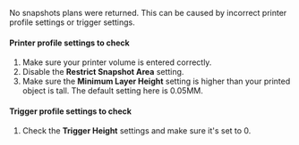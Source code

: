 No snapshots plans were returned.  This can be caused by incorrect printer profile settings or trigger settings.

#### Printer profile settings to check
1.  Make sure your printer volume is entered correctly.
2.  Disable the **Restrict Snapshot Area** setting.
3.  Make sure the **Minimum Layer Height** setting is higher than your printed object is tall.  The default setting here is 0.05MM.
#### Trigger profile settings to check
1.  Check the **Trigger Height** settings and make sure it's set to 0.
